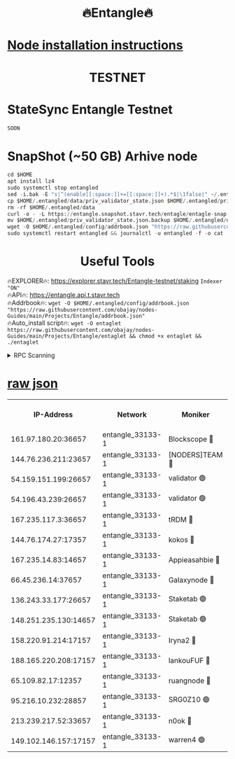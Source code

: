 <h1 align="center"> 🔥Entangle🔥</h1>

[Node installation instructions](https://github.com/obajay/nodes-Guides/tree/main/Projects/Entangle)
=

<h1 align="center"> TESTNET</h1>

# StateSync Entangle Testnet
```python
SOON
```
# SnapShot (~50 GB) Arhive node
```python
cd $HOME
apt install lz4
sudo systemctl stop entangled
sed -i.bak -E "s|^(enable[[:space:]]+=[[:space:]]+).*$|\1false|" ~/.entangled/config/config.toml
cp $HOME/.entangled/data/priv_validator_state.json $HOME/.entangled/priv_validator_state.json.backup
rm -rf $HOME/.entangled/data
curl -o - -L https://entangle.snapshot.stavr.tech/entagle/entagle-snap.tar.lz4 | lz4 -c -d - | tar -x -C $HOME/.entangled --strip-components 2
mv $HOME/.entangled/priv_validator_state.json.backup $HOME/.entangled/data/priv_validator_state.json
wget -O $HOME/.entangled/config/addrbook.json "https://raw.githubusercontent.com/obajay/nodes-Guides/main/Projects/Entangle/addrbook.json"
sudo systemctl restart entangled && journalctl -u entangled -f -o cat
```
 <h1 align="center"> Useful Tools</h1>
 
🔥EXPLORER🔥: https://explorer.stavr.tech/Entangle-testnet/staking        `Indexer "ON"` \
🔥API🔥:      https://entangle.api.t.stavr.tech \
🔥Addrbook🔥: ```wget -O $HOME/.entangled/config/addrbook.json "https://raw.githubusercontent.com/obajay/nodes-Guides/main/Projects/Entangle/addrbook.json"``` \
🔥Auto_install script🔥:  `wget -O entaglet https://raw.githubusercontent.com/obajay/nodes-Guides/main/Projects/Entangle/entaglet && chmod +x entaglet && ./entaglet`


<details>
<summary>RPC Scanning</summary>

<h2 align="center"> We scan nodes in real time every 4 hours. And we provide the final result of RPC endpoints.
We cannot influence the operation of these nodes in any way. </h2>


```python
If Voting Power is higher than 0 --> then the Node is a validator of the network and may be subject to attack and be a potential threat to the chain.
```
```python
We marked such validators with a red symbol
```

</details>

[raw json](https://rpc-check.entangt.stavr.tech/entangt/rpc-entangt-result.json)
=


<table><tr><th>IP-Address</th><th>Network</th><th>Moniker</th><th>Latest Block Height</th><th>Earliest Block Height</th><th>Catching Up</th><th>Tx Index</th><th>Voting Power</th><th>Scan Time</th></tr><tr><td>161.97.180.20:36657</td><td>entangle_33133-1</td><td>Blockscope 🔴</td><td>1077433</td><td>1</td><td>False</td><td>off</td><td>258086473635098</td><td>2023-12-12T14:03:58.543381080UTC</td></tr><tr><td>144.76.236.211:23657</td><td>entangle_33133-1</td><td>[NODERS]TEAM 🔴</td><td>1077436</td><td>1</td><td>False</td><td>off</td><td>47049700500000000</td><td>2023-12-12T14:04:10.342060760UTC</td></tr><tr><td>54.159.151.199:26657</td><td>entangle_33133-1</td><td>validator 🟢</td><td>1077437</td><td>1</td><td>False</td><td>on</td><td>0</td><td>2023-12-12T14:04:18.139914740UTC</td></tr><tr><td>54.196.43.239:26657</td><td>entangle_33133-1</td><td>validator 🟢</td><td>1077437</td><td>1</td><td>False</td><td>on</td><td>0</td><td>2023-12-12T14:04:18.820608612UTC</td></tr><tr><td>167.235.117.3:36657</td><td>entangle_33133-1</td><td>tRDM 🔴</td><td>1077439</td><td>1</td><td>False</td><td>on</td><td>56719660338000</td><td>2023-12-12T14:04:21.832179164UTC</td></tr><tr><td>144.76.174.27:17357</td><td>entangle_33133-1</td><td>kokos 🔴</td><td>1077435</td><td>145001</td><td>False</td><td>on</td><td>89890100000000</td><td>2023-12-12T14:04:07.701742997UTC</td></tr><tr><td>167.235.14.83:14657</td><td>entangle_33133-1</td><td>Appieasahbie 🔴</td><td>1077438</td><td>531401</td><td>False</td><td>on</td><td>44568809900999996</td><td>2023-12-12T14:04:21.587800286UTC</td></tr><tr><td>66.45.236.14:37657</td><td>entangle_33133-1</td><td>Galaxynode 🔴</td><td>1077436</td><td>654001</td><td>False</td><td>on</td><td>146576163487401</td><td>2023-12-12T14:04:13.208870377UTC</td></tr><tr><td>136.243.33.177:26657</td><td>entangle_33133-1</td><td>Staketab 🟢</td><td>1077436</td><td>660001</td><td>False</td><td>on</td><td>0</td><td>2023-12-12T14:04:12.651760811UTC</td></tr><tr><td>148.251.235.130:14657</td><td>entangle_33133-1</td><td>Staketab 🟢</td><td>1077433</td><td>660801</td><td>False</td><td>on</td><td>0</td><td>2023-12-12T14:03:58.282987442UTC</td></tr><tr><td>158.220.91.214:17157</td><td>entangle_33133-1</td><td>Iryna2 🔴</td><td>1077437</td><td>704001</td><td>False</td><td>on</td><td>166890937000019</td><td>2023-12-12T14:04:19.302036391UTC</td></tr><tr><td>188.165.220.208:17157</td><td>entangle_33133-1</td><td>lankouFUF 🔴</td><td>1077434</td><td>725001</td><td>False</td><td>on</td><td>180899900000002</td><td>2023-12-12T14:04:03.348115202UTC</td></tr><tr><td>65.109.82.17:12357</td><td>entangle_33133-1</td><td>ruangnode 🔴</td><td>1077433</td><td>806001</td><td>False</td><td>off</td><td>252606232826436</td><td>2023-12-12T14:03:58.902363721UTC</td></tr><tr><td>95.216.10.232:28857</td><td>entangle_33133-1</td><td>SRG0Z10 🟢</td><td>1077433</td><td>842001</td><td>False</td><td>off</td><td>0</td><td>2023-12-12T14:03:58.005855457UTC</td></tr><tr><td>213.239.217.52:33657</td><td>entangle_33133-1</td><td>n0ok 🔴</td><td>1077437</td><td>977437</td><td>False</td><td>off</td><td>46574292273662988</td><td>2023-12-12T14:04:17.548840706UTC</td></tr><tr><td>149.102.146.157:17157</td><td>entangle_33133-1</td><td>warren4 🟢</td><td>1077436</td><td>1054001</td><td>False</td><td>on</td><td>0</td><td>2023-12-12T14:04:10.082532510UTC</td></tr></table>
